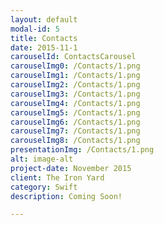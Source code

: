 ```yaml
---
layout: default
modal-id: 5
title: Contacts
date: 2015-11-1
carouselId: ContactsCarousel
carouselImg0: /Contacts/1.png
carouselImg1: /Contacts/1.png
carouselImg2: /Contacts/1.png
carouselImg3: /Contacts/1.png
carouselImg4: /Contacts/1.png
carouselImg5: /Contacts/1.png
carouselImg6: /Contacts/1.png
carouselImg7: /Contacts/1.png
carouselImg8: /Contacts/1.png
presentationImg: /Contacts/1.png
alt: image-alt
project-date: November 2015
client: The Iron Yard
category: Swift
description: Coming Soon!

---
```

